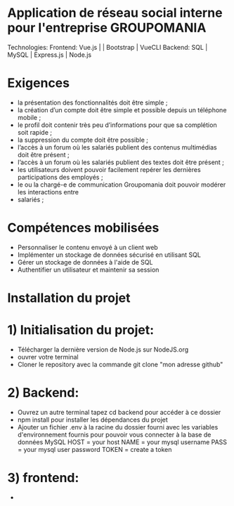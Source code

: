 # Application de réseau social interne pour l'entreprise GROUPOMANIA
Technologies: 
Frontend: Vue.js | | Bootstrap | VueCLI
Backend: SQL | MySQL | Express.js | Node.js 


# Exigences
- la présentation des fonctionnalités doit être simple ;
- la création d’un compte doit être simple et possible depuis un téléphone mobile ;
- le profil doit contenir très peu d’informations pour que sa complétion soit rapide ;
- la suppression du compte doit être possible ;
- l’accès à un forum où les salariés publient des contenus multimédias doit être présent ;
- l’accès à un forum où les salariés publient des textes doit être présent ;
- les utilisateurs doivent pouvoir facilement repérer les dernières participations des employés ;
- le ou la chargé-e de communication Groupomania doit pouvoir modérer les interactions entre
- salariés ;


# Compétences mobilisées
- Personnaliser le contenu envoyé à un client web
- Implémenter un stockage de données sécurisé en utilisant SQL
- Gérer un stockage de données à l'aide de SQL
- Authentifier un utilisateur et maintenir sa session


# Installation du projet

# 1) Initialisation du projet:
- Télécharger la dernière version de Node.js sur NodeJS.org
- ouvrer votre terminal
- Cloner le repository avec la commande git clone "mon adresse github"


# 2) Backend:
- Ouvrez un autre terminal tapez cd backend pour accéder à ce dossier
- npm install pour installer les dépendances du projet
- Ajouter un fichier .env à la racine du dossier fourni avec les variables 
d'environnement fournis pour pouvoir vous connecter à la base de données MySQL
HOST = your host
NAME = your mysql username
PASS = your mysql user password
TOKEN = create a token


# 3) frontend:
- 

